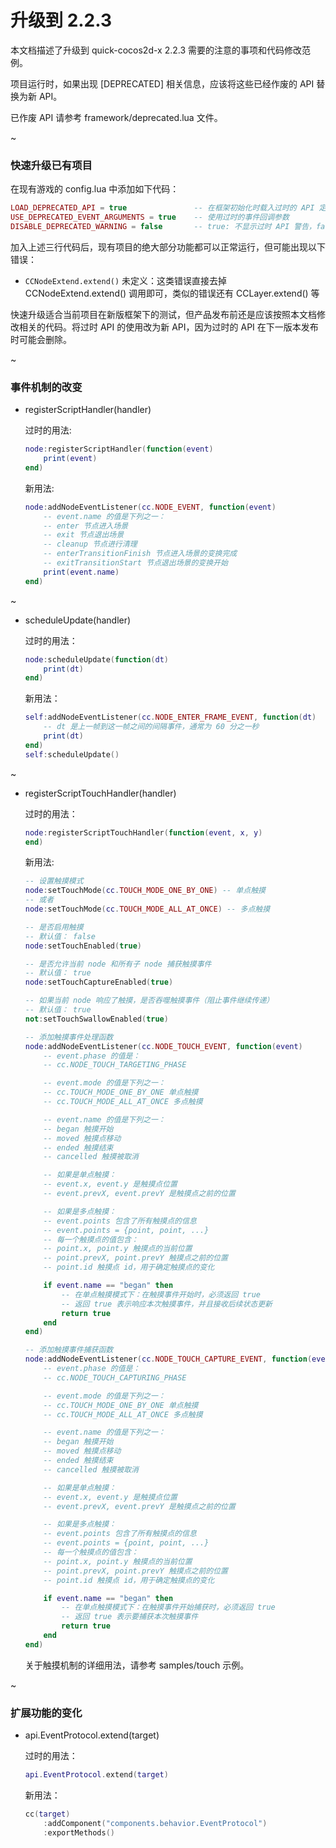 # 升级到 2.2.3

本文档描述了升级到 quick-cocos2d-x 2.2.3 需要的注意的事项和代码修改范例。

项目运行时，如果出现 [DEPRECATED] 相关信息，应该将这些已经作废的 API 替换为新 API。

已作废 API 请参考 framework/deprecated.lua 文件。

~

### 快速升级已有项目

在现有游戏的 config.lua 中添加如下代码：

```lua
LOAD_DEPRECATED_API = true               -- 在框架初始化时载入过时的 API 定义
USE_DEPRECATED_EVENT_ARGUMENTS = true    -- 使用过时的事件回调参数
DISABLE_DEPRECATED_WARNING = false       -- true: 不显示过时 API 警告，false: 要显示警告
```

加入上述三行代码后，现有项目的绝大部分功能都可以正常运行，但可能出现以下错误：

-   `CCNodeExtend.extend()` 未定义：这类错误直接去掉 CCNodeExtend.extend() 调用即可，类似的错误还有 CCLayer.extend() 等

快速升级适合当前项目在新版框架下的测试，但产品发布前还是应该按照本文档修改相关的代码。将过时 API 的使用改为新 API，因为过时的 API 在下一版本发布时可能会删除。

~


### 事件机制的改变

-   registerScriptHandler(handler)

    过时的用法:

    ```lua
    node:registerScriptHandler(function(event)
        print(event)
    end)
    ```

    新用法:

    ```lua
    node:addNodeEventListener(cc.NODE_EVENT, function(event)
        -- event.name 的值是下列之一：
        -- enter 节点进入场景
        -- exit 节点退出场景
        -- cleanup 节点进行清理
        -- enterTransitionFinish 节点进入场景的变换完成
        -- exitTransitionStart 节点退出场景的变换开始
        print(event.name)
    end)
    ```

~


-   scheduleUpdate(handler)

    过时的用法：

    ```lua
    node:scheduleUpdate(function(dt)
        print(dt)
    end)
    ```

    新用法：

    ```lua
    self:addNodeEventListener(cc.NODE_ENTER_FRAME_EVENT, function(dt)
        -- dt 是上一帧到这一帧之间的间隔事件，通常为 60 分之一秒
        print(dt)
    end)
    self:scheduleUpdate()
    ```

~


-   registerScriptTouchHandler(handler)

    过时的用法：

    ```lua
    node:registerScriptTouchHandler(function(event, x, y)
    end)
    ```

    新用法:

    ```lua
    -- 设置触摸模式
    node:setTouchMode(cc.TOUCH_MODE_ONE_BY_ONE) -- 单点触摸
    -- 或者
    node:setTouchMode(cc.TOUCH_MODE_ALL_AT_ONCE) -- 多点触摸

    -- 是否启用触摸
    -- 默认值： false
    node:setTouchEnabled(true)

    -- 是否允许当前 node 和所有子 node 捕获触摸事件
    -- 默认值： true
    node:setTouchCaptureEnabled(true)

    -- 如果当前 node 响应了触摸，是否吞噬触摸事件（阻止事件继续传递）
    -- 默认值： true
    not:setTouchSwallowEnabled(true)

    -- 添加触摸事件处理函数
    node:addNodeEventListener(cc.NODE_TOUCH_EVENT, function(event)
        -- event.phase 的值是：
        -- cc.NODE_TOUCH_TARGETING_PHASE

        -- event.mode 的值是下列之一：
        -- cc.TOUCH_MODE_ONE_BY_ONE 单点触摸
        -- cc.TOUCH_MODE_ALL_AT_ONCE 多点触摸

        -- event.name 的值是下列之一：
        -- began 触摸开始
        -- moved 触摸点移动
        -- ended 触摸结束
        -- cancelled 触摸被取消

        -- 如果是单点触摸：
        -- event.x, event.y 是触摸点位置
        -- event.prevX, event.prevY 是触摸点之前的位置

        -- 如果是多点触摸：
        -- event.points 包含了所有触摸点的信息
        -- event.points = {point, point, ...}
        -- 每一个触摸点的值包含：
        -- point.x, point.y 触摸点的当前位置
        -- point.prevX, point.prevY 触摸点之前的位置
        -- point.id 触摸点 id，用于确定触摸点的变化

        if event.name == "began" then
            -- 在单点触摸模式下：在触摸事件开始时，必须返回 true
            -- 返回 true 表示响应本次触摸事件，并且接收后续状态更新
            return true
        end
    end)

    -- 添加触摸事件捕获函数
    node:addNodeEventListener(cc.NODE_TOUCH_CAPTURE_EVENT, function(event)
        -- event.phase 的值是：
        -- cc.NODE_TOUCH_CAPTURING_PHASE

        -- event.mode 的值是下列之一：
        -- cc.TOUCH_MODE_ONE_BY_ONE 单点触摸
        -- cc.TOUCH_MODE_ALL_AT_ONCE 多点触摸

        -- event.name 的值是下列之一：
        -- began 触摸开始
        -- moved 触摸点移动
        -- ended 触摸结束
        -- cancelled 触摸被取消

        -- 如果是单点触摸：
        -- event.x, event.y 是触摸点位置
        -- event.prevX, event.prevY 是触摸点之前的位置

        -- 如果是多点触摸：
        -- event.points 包含了所有触摸点的信息
        -- event.points = {point, point, ...}
        -- 每一个触摸点的值包含：
        -- point.x, point.y 触摸点的当前位置
        -- point.prevX, point.prevY 触摸点之前的位置
        -- point.id 触摸点 id，用于确定触摸点的变化

        if event.name == "began" then
            -- 在单点触摸模式下：在触摸事件开始捕获时，必须返回 true
            -- 返回 true 表示要捕获本次触摸事件
            return true
        end
    end)
    ```

    关于触摸机制的详细用法，请参考 samples/touch 示例。

~


### 扩展功能的变化

-   api.EventProtocol.extend(target)

    过时的用法：

    ```lua
    api.EventProtocol.extend(target)
    ```

    新用法：

    ```lua
    cc(target)
        :addComponent("components.behavior.EventProtocol")
        :exportMethods()
    ```
